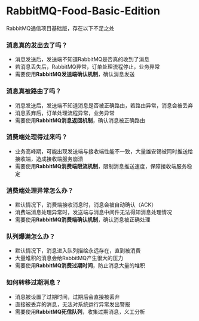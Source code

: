 # RabbitMQ-Food-Basic-Edition
RabbitMQ通信项目基础版，存在以下不足之处
### **消息真的发出去了吗？**

* 消息发送后，发送端不知道RabbitMQ是否真的收到了消息
* 若消息丢失后，RabbitMQ异常，订单处理流程停止，业务异常
* 需要使用**RabbitMQ发送端确认机制**，确认消息发送

### **消息真被路由了吗？**

* 消息发送后，发送端不知道消息是否被正确路由，若路由异常，消息会被丢弃
* 消息丢弃后，订单处理流程异常，业务异常
* 需要使用**RabbitMQ消息返回机制**，确认消息被正确路由

### **消费端处理得过来吗？**

* 业务高峰期，可能出现发送端与接收端性能不一致，大量雄安锡被同时推送给接收端，造成接收端服务崩溃
* 需要使用**RabbitMQ消费端限流机制**，限制消息推送速度，保障接收端服务稳定

### **消费端处理异常怎么办？**

* 默认情况下，消费端接收消息时，消息会被自动确认（ACK）
* 消费端消息处理异常时，发送端与消息中间件无法得知消息处理情况
* 需要使用**RabbitMQ消费端确认机制**，确认消息被正确处理

### **队列爆满怎么办？**

* 默认情况下，消息进入队列描绘永远存在，直到被消费
* 大量堆积的消息会给RabbitMQ产生很大的压力
* 需要使用**RabbitMQ消费过期时间**，防止消息大量的堆积

### **如何转移过期消息？**

* 消息被设置了过期时间，过期后会直接被丢弃
* 直接被丢弃的消息，无法对系统运行异常发出警报
* 需要使用**RabbitMQ死信队列**，收集过期消息，义工分析
